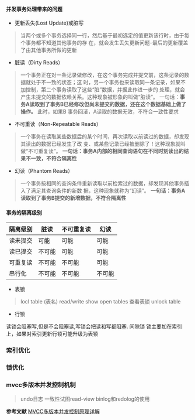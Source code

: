 #### 并发事务处理带来的问题
- 更新丢失(Lost Update)或脏写
> 当两个或多个事务选择同一行，然后基于最初选定的值更新该行时，由于每个事务都不知道其他事务的存 在，就会发生丢失更新问题–最后的更新覆盖了由其他事务所做的更新
- 脏读（Dirty Reads）
> 一个事务正在对一条记录做修改，在这个事务完成并提交前，这条记录的数据就处于不一致的状态；这 时，另一个事务也来读取同一条记录，如果不加控制，第二个事务读取了这些“脏”数据，并据此作进一步的 处理，就会产生未提交的数据依赖关系。这种现象被形象的叫做“脏读”。 一句话：**事务A读取到了事务B已经修改但尚未提交的数据，还在这个数据基础上做了操作。** 此时，如果B 事务回滚，A读取的数据无效，不符合一致性要求
- 不可重读（Non-Repeatable Reads）
> 一个事务在读取某些数据后的某个时间，再次读取以前读过的数据，却发现其读出的数据已经发生了改 变、或某些记录已经被删除了！这种现象就叫做“不可重复读”。
> **一句话：事务A内部的相同查询语句在不同时刻读出的结果不一致，不符合隔离性**
- 幻读（Phantom Reads）
> 一个事务按相同的查询条件重新读取以前检索过的数据，却发现其他事务插入了满足其查询条件的新数 据，这种现象就称为“幻读”。 
> **一句话：事务A读取到了事务B提交的新增数据，不符合隔离性**

#### 事务的隔离级别

|隔离级别|脏读|不可重复读|幻读|
|--|--|--|--|
|读未提交|可能|可能|可能|
|读已提交|不可能|可能|可能|
|可重复读|不可能|不可能|可能|
|串行化|不可能|不可能|不可能|


- 表锁
> locl table (表名) read/write
> show open tables  查看表锁
> unlock table
- 行锁
>
读锁会阻塞写,但是不会阻塞读,写锁会把读和写都阻塞.
间隙锁
锁主要加在索引上，如果对索引更新行锁可能升级为表锁

### 索引优化
### 锁优化


### mvcc多版本并发控制机制
> undo日志
> 一致性试图read-view
> binlog和redolog的使用


**参考文献**
[MVCC多版本并发控制原理详解](https://blog.csdn.net/STILLxjy/article/details/112190576)
